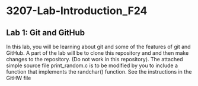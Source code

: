# 3207-Lab-Introduction_F24

## Lab 1: Git and GitHub

In this lab, you will be learning about git and some of the features of git and GitHub. A part of the lab will be to clone this repository and and then make changes to the repository. (Do not work in this repository).
The attached simple source file print_random.c is to be modified by you to include a function that implements the randchar() function.
See the instructions in the GitHW file
